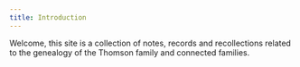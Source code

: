 ```yaml
---
title: Introduction
---
```

Welcome, this site is a collection of notes, records and recollections related to the genealogy of the Thomson family and connected families.
